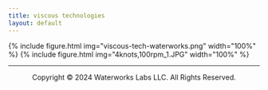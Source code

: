 ```yaml
---
title: viscous technologies
layout: default
---
```


{% include figure.html img="viscous-tech-waterworks.png" width="100%" %}
{% include figure.html img="4knots,100rpm_1.JPG" width="100%" %}

---------
<p style="text-align: center;">Copyright © 2024 Waterworks Labs LLC. All Rights Reserved.</p>

<!--- 
{% include figure.html img="primary-logo.jpg" width="20%" %}

{% include figure.html img="4knots,100rpm_1.JPG" width="100%" %}
-->
